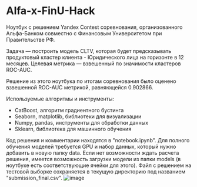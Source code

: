 # Alfa-x-FinU-Hack
Ноутбук с решением Yandex Contest соревнования, организованного Альфа-Банком совместно с Финансовым Университетом при Правительстве РФ.

Задача — построить модель CLTV, которая будет предсказывать продуктовый кластер клиента - Юридического лица на горизонте в 12 месяцев. Целевая метрика — взвешенный по значимости кластеров ROC-AUC.

Решение из этого ноутбука по итогам соревнования было оценено взвешенной ROC-AUC метрикой, равняющейся 0.902866.

Используемые алгоритмы и инструменты:

- CatBoost, алгоритм градиентного бустинга
- Seaborn, matplotlib, библиотеки для визуализации
- Numpy, pandas, инструменты для обработки данных
- Sklearn, библиотека для машинного обучения

Код решения и комментарии находятся в "notebook.ipynb". Для полного обучения моделей требуется GPU и набор данных, который нужно добавить в новую папку data. Если нет возможности ждать расчета решения, имеется возможность загрузки модели из папки models (в ноутбуке есть соответствующие ячейки для этого). Файл с решением на тестовой выборке сохраняется в текущую директорию под названием "submission_final.csv".
![image](https://github.com/AnnaZhivotkevich/CLTV-model-alpha_bank-/assets/161207441/fa48fdc4-0a43-4c63-80de-95b50010ab9e)
